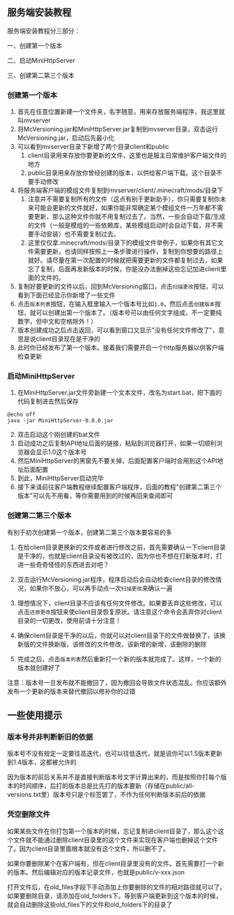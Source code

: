 ## 服务端安装教程

服务端安装教程分三部分：

一、创建第一个版本

二、启动MiniHttpServer

三、创建第二第三个版本

### 创建第一个版本

1. 首先在任意位置新建一个文件夹，名字随意，用来存放服务端程序，我这里就叫mvserver
2. 将McVersioning.jar和MiniHttpServer.jar复制到mvserver目录，双击运行McVersioning.jar，启动后先最小化
3. 可以看到mvserver目录下新增了两个目录client和public
   1. client目录用来存放你要更新的文件，这里也是服主日常维护客户端文件的地方
   2. public目录用来存放你曾经创建的版本，以供给客户端下载。这个目录不要手动修改
4. 将服务端客户端的模组文件复制到mvserver/client/.minecraft/mods/目录下
   1. 注意并不需要复制所有的文件（这点有别于更新助手），你只需要复制你未来可能会更新的文件就好，如果你能非常确定某个模组文件一万年都不需要更新，那么这种文件你就不用复制过去了。当然，一些会自动下载/生成的文件（一般是模组的一些依赖库，某些模组启动时会自动下载，并不需要手动安装）也不需要复制过去。
   2. 这里仅仅拿.minecraft/mods/目录下的模组文件举例子，如果你有其它文件需要更新，也请同样按照上一条步骤进行操作，复制到你想要的路径上就好。请尽量在第一次配置的时候就把需要更新的文件都复制过去，如果忘了复制，后面再发新版本的时候，你是没办法删掉这些忘记加进client里面的文件的。
5. 复制好要更新的文件以后，回到McVersioning窗口，点击`扫描更改`按钮，可以看到下面已经显示你新增了一些文件
6. 点击`版本列表`按钮，在输入框里输入一个版本号比如`1.0`，然后点击`创建版本`按钮，就可以创建出第一个版本了。（版本号可以由任何文字组成，不一定要纯数字，但中文和空格除外！）
7. 版本创建成功之后点击返回，可以看到窗口又显示"没有任何文件修改了"，意思是说client目录现在是干净的
8. 此时你已经发布了第一个版本。接着我们需要开启一个http服务器以供客户端检查更新

### 启动MiniHttpServer

1. 在MiniHttpServer.jar文件旁新建一个文本文件，改名为start.bat，把下面的代码复制进去然后保存

```
@echo off
java -jar MiniHttpServer-0.0.0.jar
```

2. 双击启动这个刚创建的bat文件
3. 启动成功之后复制API地址后面的链接，粘贴到浏览器打开，如果一切顺利浏览器会显示1.0这个版本号
4. 然后MiniHttpServer的黑窗先不要关掉，后面配置客户端时会用到这个API地址后面配置
5. 到此，MiniHttpServer启动完毕
6. 接下来请前往客户端教程继续配置客户端程序，后面的教程"创建第二第三个版本"可以先不用看，等你需要用到的时候再回来查阅即可

### 创建第二第三个版本

有别于初次创建第一个版本，创建第二第三个版本要容易的多

1. 在给client目录更换新的文件或者进行修改之前，首先需要确认一下client目录是干净的，也就是client目录没有被改过的，因为你也不想在打新版本时，打进一些奇奇怪怪的东西进去对吧？

2. 双击运行McVersioning.jar程序，程序启动后会自动检查client目录的修改情况，如果你不放心，可以再手动点一次`扫描更改`来确认一遍

3. 理想情况下，client目录不应该有任何文件修改。如果要丢弃这些修改，可以点击`还原更改`按钮来使client目录恢复原状。请注意这个命令会丢弃你对client目录的一切更改，使用前请十分注意！

4. 确保client目录是干净的以后，你就可以对client目录下的文件做替换了，该换新版的文件换新版，该修改的文件修改，该新增的新增，该删除的删除

5. 完成之后，点击`版本列表`然后重新打一个新的版本就完成了。这样，一个新的版本就创建好了

注意：版本号一旦发布就不能撤回了，因为撤回会导致文件状态混乱。你应该额外发布一个更新的版本来替代撤回以修补你的过错

## 一些使用提示

### 版本号并非判断新旧的依据

版本号不没有规定一定要往高迭代，也可以往低迭代，就是说你可以1.5版本更新到1.4版本，这都被允许的

因为版本的前后关系并不是直接判断版本号文字计算出来的，而是按照你打每个版本的时间顺序，后打的版本总是比先打的版本要新（存储在public/all-versions.txt里）版本号只是个标签罢了，不作为任何判断版本前后的依据

### 凭空删除文件

如果某些文件在你打包第一个版本的时候，忘记复制进client目录了，那么这个这个文件就不能通过删除client目录里的这个文件来实现在客户端也删掉这个文件了。因为client目录里面根本就没有这个文件，所以删不了。

如果你要删除某个在客户端有，但在client目录里没有的文件。首先需要打一个新的版本。然后编辑对应的版本记录文件，也就是public/v-xxx.json

打开文件后，在old_files字段下手动添加上你要删除的文件的相对路径就可以了。如果要删除目录，请添加在old_folders下。等到客户端更新到这个版本的时候，就会自动删除这些old_files下的文件和old_folders下的目录了